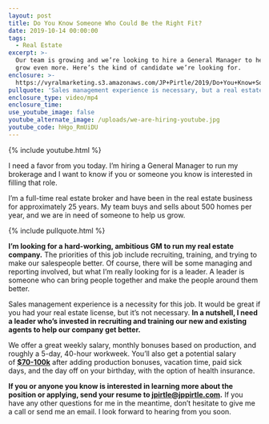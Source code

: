 ```yaml
---
layout: post
title: Do You Know Someone Who Could Be the Right Fit?
date: 2019-10-14 00:00:00
tags:
  - Real Estate
excerpt: >-
  Our team is growing and we’re looking to hire a General Manager to help us
  grow even more. Here’s the kind of candidate we’re looking for.
enclosure: >-
  https://vyralmarketing.s3.amazonaws.com/JP+Pirtle/2019/Do+You+Know+Someone+Who+Could+Be+the+Right+Fit_.mp4
pullquote: 'Sales management experience is necessary, but a real estate license isn’t.'
enclosure_type: video/mp4
enclosure_time:
use_youtube_image: false
youtube_alternate_image: /uploads/we-are-hiring-youtube.jpg
youtube_code: hHgo_RmUiDU
---
```


{% include youtube.html %}

I need a favor from you today. I’m hiring a General Manager to run my brokerage and I want to know if you or someone you know is interested in filling that role.

I’m a full-time real estate broker and have been in the real estate business for approximately 25 years. My team buys and sells about 500 homes per year, and we are in need of someone to help us grow.

{% include pullquote.html %}

**I’m looking for a hard-working, ambitious GM to run my real estate company.** The priorities of this job include recruiting, training, and trying to make our salespeople better. Of course, there will be some managing and reporting involved, but what I’m really looking for is a leader. A leader is someone who can bring people together and make the people around them better.

Sales management experience is a necessity for this job. It would be great if you had your real estate license, but it’s not necessary. **In a nutshell, I need a leader who’s invested in recruiting and training our new and existing agents to help our company get better.**

We offer a great weekly salary, monthly bonuses based on production, and roughly a 5-day, 40-hour workweek. You’ll also get a potential salary of&nbsp;<u><strong>$70-100k</strong></u>&nbsp;after adding production bonuses, vacation time, paid sick days, and the day off on your birthday, with the option of health insurance.

**If you or anyone you know is interested in learning more about the position or applying, send your resume to [jpirtle@jppirtle.com](mailto:jpirtle@jppirtle.com).** If you have any other questions for me in the meantime, don’t hesitate to give me a call or send me an email. I look forward to hearing from you soon.
